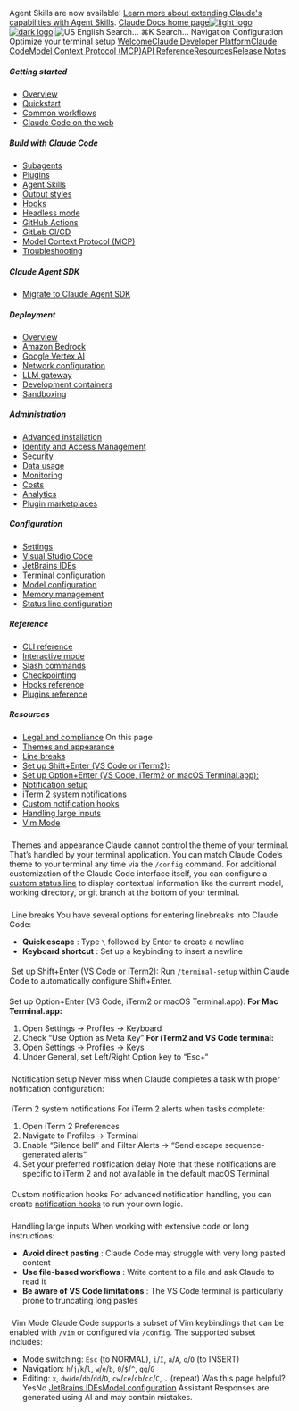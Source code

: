 Agent Skills are now available! [Learn more about extending Claude's capabilities with Agent Skills](/en/docs/agents-and-tools/agent-skills/overview).
[Claude Docs home page![light logo](https://mintcdn.com/anthropic-claude-docs/DcI2Ybid7ZEnFaf0/logo/light.svg?fit=max&auto=format&n=DcI2Ybid7ZEnFaf0&q=85&s=c877c45432515ee69194cb19e9f983a2)![dark logo](https://mintcdn.com/anthropic-claude-docs/DcI2Ybid7ZEnFaf0/logo/dark.svg?fit=max&auto=format&n=DcI2Ybid7ZEnFaf0&q=85&s=f5bb877be0cb3cba86cf6d7c88185216)](/)
![US](https://d3gk2c5xim1je2.cloudfront.net/flags/US.svg)
English
Search...
⌘K
Search...
Navigation
Configuration
Optimize your terminal setup
[Welcome](/en/home)[Claude Developer Platform](/en/docs/intro)[Claude Code](/en/docs/claude-code/overview)[Model Context Protocol (MCP)](/en/docs/mcp)[API Reference](/en/api/messages)[Resources](/en/resources/overview)[Release Notes](/en/release-notes/overview)
##### Getting started
 * [Overview](/en/docs/claude-code/overview)
 * [Quickstart](/en/docs/claude-code/quickstart)
 * [Common workflows](/en/docs/claude-code/common-workflows)
 * [Claude Code on the web](/en/docs/claude-code/claude-code-on-the-web)
##### Build with Claude Code
 * [Subagents](/en/docs/claude-code/sub-agents)
 * [Plugins](/en/docs/claude-code/plugins)
 * [Agent Skills](/en/docs/claude-code/skills)
 * [Output styles](/en/docs/claude-code/output-styles)
 * [Hooks](/en/docs/claude-code/hooks-guide)
 * [Headless mode](/en/docs/claude-code/headless)
 * [GitHub Actions](/en/docs/claude-code/github-actions)
 * [GitLab CI/CD](/en/docs/claude-code/gitlab-ci-cd)
 * [Model Context Protocol (MCP)](/en/docs/claude-code/mcp)
 * [Troubleshooting](/en/docs/claude-code/troubleshooting)
##### Claude Agent SDK
 * [Migrate to Claude Agent SDK](/en/docs/claude-code/sdk/migration-guide)
##### Deployment
 * [Overview](/en/docs/claude-code/third-party-integrations)
 * [Amazon Bedrock](/en/docs/claude-code/amazon-bedrock)
 * [Google Vertex AI](/en/docs/claude-code/google-vertex-ai)
 * [Network configuration](/en/docs/claude-code/network-config)
 * [LLM gateway](/en/docs/claude-code/llm-gateway)
 * [Development containers](/en/docs/claude-code/devcontainer)
 * [Sandboxing](/en/docs/claude-code/sandboxing)
##### Administration
 * [Advanced installation](/en/docs/claude-code/setup)
 * [Identity and Access Management](/en/docs/claude-code/iam)
 * [Security](/en/docs/claude-code/security)
 * [Data usage](/en/docs/claude-code/data-usage)
 * [Monitoring](/en/docs/claude-code/monitoring-usage)
 * [Costs](/en/docs/claude-code/costs)
 * [Analytics](/en/docs/claude-code/analytics)
 * [Plugin marketplaces](/en/docs/claude-code/plugin-marketplaces)
##### Configuration
 * [Settings](/en/docs/claude-code/settings)
 * [Visual Studio Code](/en/docs/claude-code/vs-code)
 * [JetBrains IDEs](/en/docs/claude-code/jetbrains)
 * [Terminal configuration](/en/docs/claude-code/terminal-config)
 * [Model configuration](/en/docs/claude-code/model-config)
 * [Memory management](/en/docs/claude-code/memory)
 * [Status line configuration](/en/docs/claude-code/statusline)
##### Reference
 * [CLI reference](/en/docs/claude-code/cli-reference)
 * [Interactive mode](/en/docs/claude-code/interactive-mode)
 * [Slash commands](/en/docs/claude-code/slash-commands)
 * [Checkpointing](/en/docs/claude-code/checkpointing)
 * [Hooks reference](/en/docs/claude-code/hooks)
 * [Plugins reference](/en/docs/claude-code/plugins-reference)
##### Resources
 * [Legal and compliance](/en/docs/claude-code/legal-and-compliance)
On this page
 * [Themes and appearance](#themes-and-appearance)
 * [Line breaks](#line-breaks)
 * [Set up Shift+Enter (VS Code or iTerm2):](#set-up-shift%2Benter-vs-code-or-iterm2-%3A)
 * [Set up Option+Enter (VS Code, iTerm2 or macOS Terminal.app):](#set-up-option%2Benter-vs-code%2C-iterm2-or-macos-terminal-app-%3A)
 * [Notification setup](#notification-setup)
 * [iTerm 2 system notifications](#iterm-2-system-notifications)
 * [Custom notification hooks](#custom-notification-hooks)
 * [Handling large inputs](#handling-large-inputs)
 * [Vim Mode](#vim-mode)
### 
[​](#themes-and-appearance)
Themes and appearance
Claude cannot control the theme of your terminal. That’s handled by your terminal application. You can match Claude Code’s theme to your terminal any time via the `/config` command. For additional customization of the Claude Code interface itself, you can configure a [custom status line](/en/docs/claude-code/statusline) to display contextual information like the current model, working directory, or git branch at the bottom of your terminal.
### 
[​](#line-breaks)
Line breaks
You have several options for entering linebreaks into Claude Code:
 * **Quick escape** : Type `\` followed by Enter to create a newline
 * **Keyboard shortcut** : Set up a keybinding to insert a newline
#### 
[​](#set-up-shift%2Benter-vs-code-or-iterm2-%3A)
Set up Shift+Enter (VS Code or iTerm2):
Run `/terminal-setup` within Claude Code to automatically configure Shift+Enter.
#### 
[​](#set-up-option%2Benter-vs-code%2C-iterm2-or-macos-terminal-app-%3A)
Set up Option+Enter (VS Code, iTerm2 or macOS Terminal.app):
**For Mac Terminal.app:**
 1. Open Settings → Profiles → Keyboard
 2. Check “Use Option as Meta Key”
**For iTerm2 and VS Code terminal:**
 1. Open Settings → Profiles → Keys
 2. Under General, set Left/Right Option key to “Esc+“
### 
[​](#notification-setup)
Notification setup
Never miss when Claude completes a task with proper notification configuration:
#### 
[​](#iterm-2-system-notifications)
iTerm 2 system notifications
For iTerm 2 alerts when tasks complete:
 1. Open iTerm 2 Preferences
 2. Navigate to Profiles → Terminal
 3. Enable “Silence bell” and Filter Alerts → “Send escape sequence-generated alerts”
 4. Set your preferred notification delay
Note that these notifications are specific to iTerm 2 and not available in the default macOS Terminal.
#### 
[​](#custom-notification-hooks)
Custom notification hooks
For advanced notification handling, you can create [notification hooks](/en/docs/claude-code/hooks#notification) to run your own logic.
### 
[​](#handling-large-inputs)
Handling large inputs
When working with extensive code or long instructions:
 * **Avoid direct pasting** : Claude Code may struggle with very long pasted content
 * **Use file-based workflows** : Write content to a file and ask Claude to read it
 * **Be aware of VS Code limitations** : The VS Code terminal is particularly prone to truncating long pastes
### 
[​](#vim-mode)
Vim Mode
Claude Code supports a subset of Vim keybindings that can be enabled with `/vim` or configured via `/config`. The supported subset includes:
 * Mode switching: `Esc` (to NORMAL), `i`/`I`, `a`/`A`, `o`/`O` (to INSERT)
 * Navigation: `h`/`j`/`k`/`l`, `w`/`e`/`b`, `0`/`$`/`^`, `gg`/`G`
 * Editing: `x`, `dw`/`de`/`db`/`dd`/`D`, `cw`/`ce`/`cb`/`cc`/`C`, `.` (repeat)
Was this page helpful?
YesNo
[JetBrains IDEs](/en/docs/claude-code/jetbrains)[Model configuration](/en/docs/claude-code/model-config)
Assistant
Responses are generated using AI and may contain mistakes.